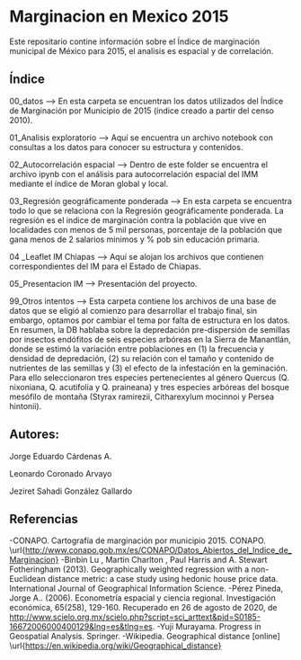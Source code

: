# Marginacion en Mexico 2015
Este repositario contine información sobre el Índice de marginación municipal de México para 2015, el analisis es espacial y de correlación.





## Índice
00_datos --> En esta carpeta se encuentran los datos utilizados del Índice de Marginación por Municipio de 2015 (índice creado a partir del censo 2010).

01_Analisis exploratorio --> Aquí se encuentra un archivo notebook con consultas a los datos para conocer su estructura y contenidos.

02_Autocorrelación espacial --> Dentro de este folder se encuentra el archivo ipynb con el análisis para autocorrelación espacial del IMM mediante el índice de Moran global y local.

03_Regresión geográficamente ponderada -->  En esta carpeta se encuentra todo lo que se relaciona con la Regresión geográficamente ponderada. La regresión es el indice de marginación contra la población que vive en localidades con menos de 5 mil personas, porcentaje de la población que gana menos de 2 salarios minimos y % pob sin educación primaria.

04 _Leaflet IM Chiapas --> Aquí se alojan los archivos que contienen correspondientes del IM para el Estado de Chiapas.

05_Presentacion IM --> Presentación del proyecto.

99_Otros intentos --> Esta carpeta contiene los archivos de una base de datos que se eligió al comienzo para desarrollar el trabajo final, sin embargo, optamos por cambiar el tema por falta de estructura en los datos. En resumen, la DB hablaba sobre la depredación pre-dispersión de semillas por insectos endófitos de seis especies arbóreas en la Sierra de Manantlán, donde se estimó la variación entre poblaciones en (1) la frecuencia y densidad de depredación, (2) su relación con el tamaño y contenido de nutrientes de las semillas y (3) el efecto de la infestación en la geminación. Para ello seleccionaron tres especies pertenecientes al género Quercus (Q. nixoniana, Q. acutifolia y Q. praineana) y tres especies arbóreas del bosque mesófilo de montaña (Styrax ramirezii, Citharexylum mocinnoi y Persea hintonii).


## Autores:

Jorge Eduardo Cárdenas A.

Leonardo Coronado Arvayo

Jeziret Sahadi González Gallardo


## Referencias

-CONAPO. Cartografía de marginación por municipio 2015. CONAPO. \url{http://www.conapo.gob.mx/es/CONAPO/Datos_Abiertos_del_Indice_de_Marginacion}
-Binbin Lu , Martin Charlton , Paul Harris and A. Stewart Fotheringham (2013). Geographically weighted regression with a non-Euclidean distance metric: a case study using hedonic house price data. International Journal of Geographical Information Science.
-Pérez Pineda, Jorge A.. (2006). Econometría espacial y ciencia regional. Investigación económica, 65(258), 129-160. Recuperado en 26 de agosto de 2020, de http://www.scielo.org.mx/scielo.php?script=sci_arttext&pid=S0185-16672006000400129&lng=es&tlng=es.
-Yuji Murayama. Progress in Geospatial Analysis. Springer.
-Wikipedia. Geographical distance [online] \url{https://en.wikipedia.org/wiki/Geographical_distance}
